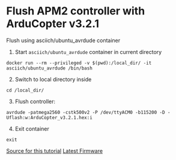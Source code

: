 # Flush APM2 controller with ArduCopter v3.2.1

Flush using asciich/ubuntu_avrdude container

1. Start ```asciich/ubuntu_avrdude``` container in current directory
```
docker run --rm --privileged -v $(pwd):/local_dir/ -it asciich/ubuntu_avrdude /bin/bash
```

2. Switch to local directory inside
```
cd /local_dir/
```

3. Flush controller:
```
avrdude -patmega2560 -cstk500v2 -P /dev/ttyACM0 -b115200 -D -Uflash:w:ArduCopter_v3.2.1.hex:i
```

4. Exit container
```
exit
```

[Source for this tutorial](http://firmware.ardupilot.org/)
[Latest Firmware](http://firmware.ardupilot.org/Copter/stable/apm2-quad/)